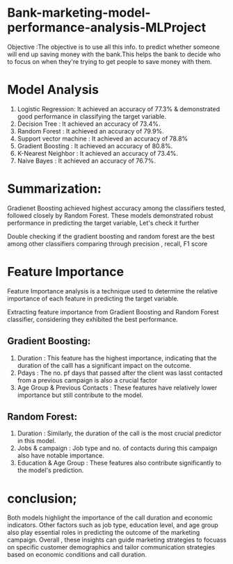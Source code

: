 # Bank-marketing-model-performance-analysis-MLProject

Objective :The objective is to use all this info. to predict whether someone will end up saving money with the bank.This helps the bank to decide who to focus on when they're trying to get people to save money with them.

# Model Analysis

1. Logistic Regression: It achieved an accuracy of 77.3% & demonstrated good performance in classifying the target variable.
2. Decision Tree : It achieved an accuracy of 73.4%.
3. Random Forest : It achieved an accuracy of 79.9%.
4. Support vector machine : It achieved an accuracy of 78.8%
5. Gradient Boosting : It achieved an accuracy of 80.8%.
6. K-Nearest Neighbor : It achieved an accuracy of 73.4%.
7. Naive Bayes : It achieved an accuracy of 76.7%.

# Summarization:
Gradienet Boosting achieved highest accuracy among the classifiers tested, followed closely by Random Forest. These models demonstrated robust performance in predicting the target variable, Let's check it further

Double checking if the gradient boosting and random forest are the best among other classifiers comparing through precision , recall, F1 score

# Feature Importance
Feature Importance analysis is a technique used to determine the relative importance of each feature in predicting the target variable.

Extracting feature importance from Gradient Boosting and Random Forest classifier, considering they exhibited the best performance.

## Gradient Boosting:
 1. Duration : This feature has the highest importance, indicating that the duration of the calll has a significant impact on the outcome.
 2. Pdays : The no. pf days that passed after the client  was lasst contacted from a previous campaign  is also a crucial factor
 3. Age Group & Previous Contacts : These features have relatively lower importance but still contribute to the model.

## Random Forest:
1. Duration : Similarly, the duration of the call is the most crucial predictor in this model.
2. Jobs & campaign : Job type and no. of contacts during this campaign also have notable importance.
3. Education & Age Group : These features also contribute significantly to the model's prediction.

# conclusion;

 Both models highlight the importance of the call duration and economic indicators. Other factors such as job type, education level, and age group also play essential roles in predicting the outcome of the marketing campaign.
          Overall , these insights can guide marketing strategies to focuass on specific customer demographics  and tailor communication strategies based on economic conditions and call duration.
          

